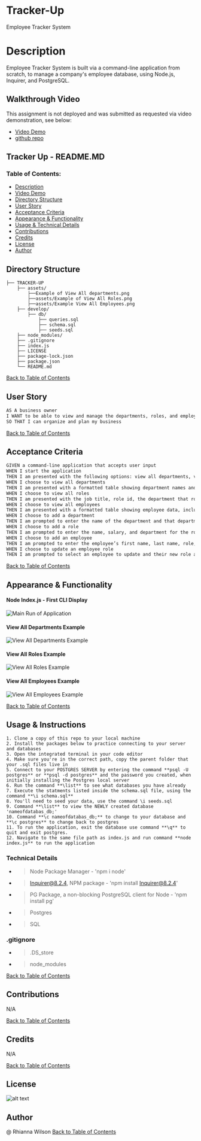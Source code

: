# Tracker-Up
Employee Tracker System 

# Description
Employee Tracker System is built via a command-line application from scratch, to manage a company's employee database, using Node.js, Inquirer, and PostgreSQL.

## Walkthrough Video
This assignment is not deployed and was submitted as requested via video demonstration, see below:
- [Video Demo](https://drive.google.com/file/d/192C38E9PJpaPStWaz4n9qio4L7v-vUFC/view?usp=sharing)
- [github repo](https://github.com/rhiannawilson/Tracker-Up?tab=readme-ov-file)

## Tracker Up - README.MD
### Table of Contents:
- [Description](#description)
- [Video Demo](#walkthrough-video)
- [Directory Structure](#directory-structure)
- [User Story](#user-story)
- [Acceptance Criteria](#acceptance-criteria)
- [Appearance & Functionality](#appearance--functionality) 
- [Usage & Technical Details](#usage--instructions)
- [Contributions](#contributions)
- [Credits](#credits)
- [License](#license)
- [Author](#author)

## Directory Structure
```  
├── TRACKER-UP
    ├── assets/
        ├──Example of View All departments.png
        ├──assets/Example of View All Roles.png
        ├──assets/Example View All Employees.png
    ├── develop/                
        ├── db/
            ├── queries.sql
            ├── schema.sql
            ├── seeds.sql              
    ├── node_modules/           
    ├── .gitignore          
    ├── index.js    
    ├── LICENSE
    ├── package-lock.json
    ├── package.json
    └── README.md         
```
[Back to Table of Contents](#table-of-contents)

## User Story
```md
AS A business owner
I WANT to be able to view and manage the departments, roles, and employees in my company
SO THAT I can organize and plan my business
```
[Back to Table of Contents](#table-of-contents)

## Acceptance Criteria
```md
GIVEN a command-line application that accepts user input
WHEN I start the application
THEN I am presented with the following options: view all departments, view all roles, view all employees, add a department, add a role, add an employee, and update an employee role
WHEN I choose to view all departments
THEN I am presented with a formatted table showing department names and department ids
WHEN I choose to view all roles
THEN I am presented with the job title, role id, the department that role belongs to, and the salary for that role
WHEN I choose to view all employees
THEN I am presented with a formatted table showing employee data, including employee ids, first names, last names, job titles, departments, salaries, and managers that the employees report to
WHEN I choose to add a department
THEN I am prompted to enter the name of the department and that department is added to the database
WHEN I choose to add a role
THEN I am prompted to enter the name, salary, and department for the role and that role is added to the database
WHEN I choose to add an employee
THEN I am prompted to enter the employee’s first name, last name, role, and manager, and that employee is added to the database
WHEN I choose to update an employee role
THEN I am prompted to select an employee to update and their new role and this information is updated in the database 
```
[Back to Table of Contents](#table-of-contents)

## Appearance & Functionality 
#### Node Index.js - First CLI Display
![Main Run of Application](./assets/Main%20Run%20of%20Node%20index.js.png)

#### View All Departments Example
![View All Departments Example](./assets/Example%20of%20View%20All%20Departments.png)

#### View All Roles Example
![View All Roles Example](./assets/Example%20of%20View%20All%20Roles.png)

#### View All Employees Example
![View All Employees Example](./assets/Example%20View%20All%20Employees.png)

[Back to Table of Contents](#table-of-contents)

## Usage & Instructions
    1. Clone a copy of this repo to your local machine
    2. Install the packages below to practice connecting to your server and databases
    3. Open the integrated terminal in your code editor
    4. Make sure you're in the correct path, copy the parent folder that your .sql files live in
    5. Connect to your POSTGRES SERVER by entering the command **psql -U postgres** or **psql -d postgres** and the password you created, when initially installing the Postgres local server
    6. Run the command **\list** to see what databases you have already
    7. Execute the statments listed inside the schema.sql file, using the command **\i schema.sql**
    8. You'll need to seed your data, use the command \i seeds.sql
    9. Command **\list** to view the NEWLY created database 'nameofdatabas_db;'
    10. Command **\c nameofdatabas_db;** to change to your database and **\c postgres** to change back to postgres
    11. To run the application, exit the database use command **\q** to quit and exit postgres.
    12. Navigate to the same file path as index.js and run command **node index.js** to run the application

### Technical Details
- > Node Package Manager - 'npm i node'
- > Inquirer@8.2.4, NPM package - 'npm install Inquirer@8.2.4'
- > PG Package, a non-blocking PostgreSQL client for Node - 'npm install pg'
- > Postgres
- > SQL

### .gitignore 
- > .DS_store 
- > node_modules
    
[Back to Table of Contents](#table-of-contents)
## Contributions
N/A

[Back to Table of Contents](#table-of-contents)

## Credits
N/A

[Back to Table of Contents](#table-of-contents)

## License
![alt text](https://img.shields.io/badge/License-_MIT-blue.svg)

## Author
@ Rhianna Wilson
[Back to Table of Contents](#table-of-contents)

